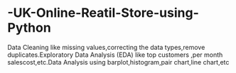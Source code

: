 # -UK-Online-Reatil-Store-using-Python
Data Cleaning like missing values,correcting the data types,remove duplicates.Exploratory Data Analysis (EDA) like top customers ,per month salescost,etc.Data Analysis using barplot,histogram,pair chart,line chart,etc
